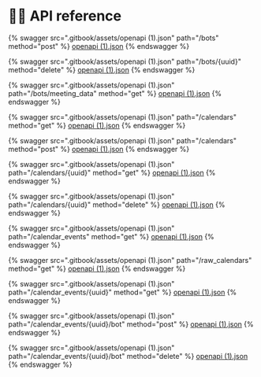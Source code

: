 # 👨‍💻 API reference

{% swagger src=".gitbook/assets/openapi (1).json" path="/bots" method="post" %}
[openapi (1).json](<.gitbook/assets/openapi (1).json>)
{% endswagger %}

{% swagger src=".gitbook/assets/openapi (1).json" path="/bots/{uuid}" method="delete" %}
[openapi (1).json](<.gitbook/assets/openapi (1).json>)
{% endswagger %}

{% swagger src=".gitbook/assets/openapi (1).json" path="/bots/meeting_data" method="get" %}
[openapi (1).json](<.gitbook/assets/openapi (1).json>)
{% endswagger %}

{% swagger src=".gitbook/assets/openapi (1).json" path="/calendars" method="get" %}
[openapi (1).json](<.gitbook/assets/openapi (1).json>)
{% endswagger %}

{% swagger src=".gitbook/assets/openapi (1).json" path="/calendars" method="post" %}
[openapi (1).json](<.gitbook/assets/openapi (1).json>)
{% endswagger %}

{% swagger src=".gitbook/assets/openapi (1).json" path="/calendars/{uuid}" method="get" %}
[openapi (1).json](<.gitbook/assets/openapi (1).json>)
{% endswagger %}

{% swagger src=".gitbook/assets/openapi (1).json" path="/calendars/{uuid}" method="delete" %}
[openapi (1).json](<.gitbook/assets/openapi (1).json>)
{% endswagger %}

{% swagger src=".gitbook/assets/openapi (1).json" path="/calendar_events" method="get" %}
[openapi (1).json](<.gitbook/assets/openapi (1).json>)
{% endswagger %}

{% swagger src=".gitbook/assets/openapi (1).json" path="/raw_calendars" method="get" %}
[openapi (1).json](<.gitbook/assets/openapi (1).json>)
{% endswagger %}

{% swagger src=".gitbook/assets/openapi (1).json" path="/calendar_events/{uuid}" method="get" %}
[openapi (1).json](<.gitbook/assets/openapi (1).json>)
{% endswagger %}

{% swagger src=".gitbook/assets/openapi (1).json" path="/calendar_events/{uuid}/bot" method="post" %}
[openapi (1).json](<.gitbook/assets/openapi (1).json>)
{% endswagger %}

{% swagger src=".gitbook/assets/openapi (1).json" path="/calendar_events/{uuid}/bot" method="delete" %}
[openapi (1).json](<.gitbook/assets/openapi (1).json>)
{% endswagger %}

